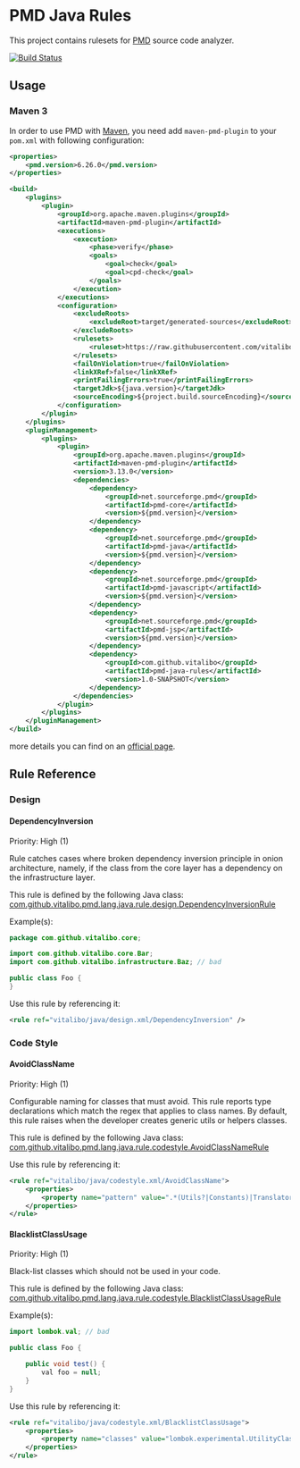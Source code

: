 # PMD Java Rules

This project contains rulesets for [PMD](https://pmd.github.io) source code analyzer.

[![Build Status](https://travis-ci.org/vitalibo/pmd-java-rules.svg?branch=master)](https://travis-ci.org/vitalibo/pmd-java-rules)

## Usage
### Maven 3

In order to use PMD with [Maven](https://maven.apache.org), you need add `maven-pmd-plugin` to your `pom.xml` with following configuration:

```xml
<properties>
    <pmd.version>6.26.0</pmd.version>
</properties>

<build>
    <plugins>
        <plugin>
            <groupId>org.apache.maven.plugins</groupId>
            <artifactId>maven-pmd-plugin</artifactId>
            <executions>
                <execution>
                    <phase>verify</phase>
                    <goals>
                        <goal>check</goal>
                        <goal>cpd-check</goal>
                    </goals>
                </execution>
            </executions>
            <configuration>
                <excludeRoots>
                    <excludeRoot>target/generated-sources</excludeRoot>
                </excludeRoots>
                <rulesets>
                    <ruleset>https://raw.githubusercontent.com/vitalibo/pmd-java-rules/master/ruleset.xml</ruleset>
                </rulesets>
                <failOnViolation>true</failOnViolation>
                <linkXRef>false</linkXRef>
                <printFailingErrors>true</printFailingErrors>
                <targetJdk>${java.version}</targetJdk>
                <sourceEncoding>${project.build.sourceEncoding}</sourceEncoding>
            </configuration>
        </plugin>
    </plugins>
    <pluginManagement>
        <plugins>
            <plugin>
                <groupId>org.apache.maven.plugins</groupId>
                <artifactId>maven-pmd-plugin</artifactId>
                <version>3.13.0</version>
                <dependencies>
                    <dependency>
                        <groupId>net.sourceforge.pmd</groupId>
                        <artifactId>pmd-core</artifactId>
                        <version>${pmd.version}</version>
                    </dependency>
                    <dependency>
                        <groupId>net.sourceforge.pmd</groupId>
                        <artifactId>pmd-java</artifactId>
                        <version>${pmd.version}</version>
                    </dependency>
                    <dependency>
                        <groupId>net.sourceforge.pmd</groupId>
                        <artifactId>pmd-javascript</artifactId>
                        <version>${pmd.version}</version>
                    </dependency>
                    <dependency>
                        <groupId>net.sourceforge.pmd</groupId>
                        <artifactId>pmd-jsp</artifactId>
                        <version>${pmd.version}</version>
                    </dependency>
                    <dependency>
                        <groupId>com.github.vitalibo</groupId>
                        <artifactId>pmd-java-rules</artifactId>
                        <version>1.0-SNAPSHOT</version>
                    </dependency>
                </dependencies>
            </plugin>
        </plugins>
    </pluginManagement>
</build>
```
more details you can find on an [official page](https://pmd.github.io/pmd-6.26.0/pmd_userdocs_tools_maven.html).

## Rule Reference
### Design
#### DependencyInversion

Priority: High (1)

Rule catches cases where broken dependency inversion principle in onion architecture, namely, 
if the class from the core layer has a dependency on the infrastructure layer.

This rule is defined by the following Java class: [com.github.vitalibo.pmd.lang.java.rule.design.DependencyInversionRule](src/main/java/com/github/vitalibo/pmd/lang/java/rule/design/DependencyInversionRule.java)

Example(s):

```java
package com.github.vitalibo.core;

import com.github.vitalibo.core.Bar;
import com.github.vitalibo.infrastructure.Baz; // bad

public class Foo {
}
```

Use this rule by referencing it:

```xml
<rule ref="vitalibo/java/design.xml/DependencyInversion" />
```

### Code Style
#### AvoidClassName

Priority: High (1)

Configurable naming for classes that must avoid.
This rule reports type declarations which match the regex that applies to class names.
By default, this rule raises when the developer creates generic utils or helpers classes.

This rule is defined by the following Java class: [com.github.vitalibo.pmd.lang.java.rule.codestyle.AvoidClassNameRule](src/main/java/com/github/vitalibo/pmd/lang/java/rule/codestyle/AvoidClassNameRule.java)

Use this rule by referencing it:

```xml
<rule ref="vitalibo/java/codestyle.xml/AvoidClassName">
    <properties>
        <property name="pattern" value=".*(Utils?|Constants)|Translators?"/>
    </properties>
</rule>
```

#### BlacklistClassUsage

Priority: High (1)

Black-list classes which should not be used in your code.

This rule is defined by the following Java class: [com.github.vitalibo.pmd.lang.java.rule.codestyle.BlacklistClassUsageRule](src/main/java/com/github/vitalibo/pmd/lang/java/rule/codestyle/BlacklistClassUsageRule.java)

Example(s):

```java
import lombok.val; // bad

public class Foo {

    public void test() {
        val foo = null;
    }
}
```

Use this rule by referencing it:

```xml
<rule ref="vitalibo/java/codestyle.xml/BlacklistClassUsage">
    <properties>
        <property name="classes" value="lombok.experimental.UtilityClass|lombok.experimental.var|lombok.var|lombok.val|org.apache.commons|com.google.common|com.google.gson|com.google.inject"/>
    </properties>
</rule>
```
